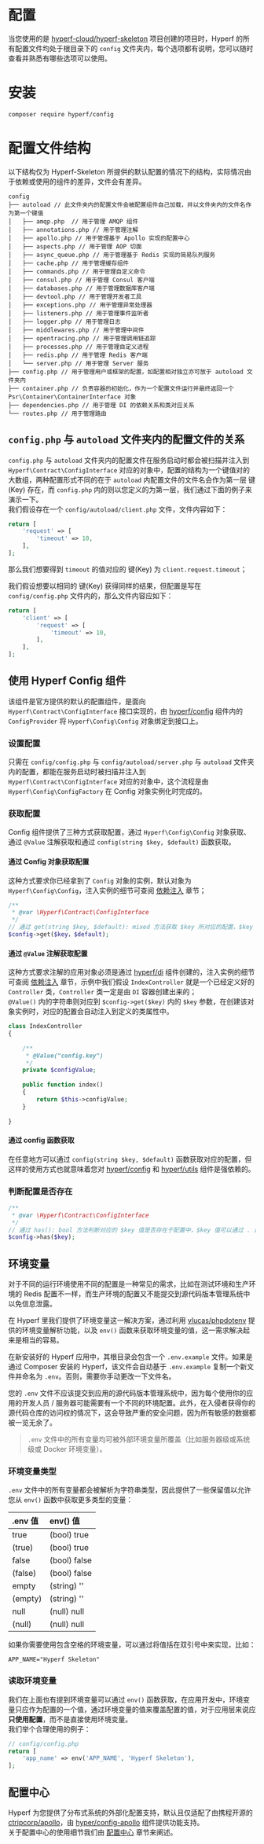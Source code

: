# 配置

当您使用的是 [hyperf-cloud/hyperf-skeleton](https://github.com/hyperf-cloud/hyperf-skeleton) 项目创建的项目时，Hyperf 的所有配置文件均处于根目录下的 `config` 文件夹内，每个选项都有说明，您可以随时查看并熟悉有哪些选项可以使用。

# 安装

```bash
composer require hyperf/config
```

# 配置文件结构

以下结构仅为 Hyperf-Skeleton 所提供的默认配置的情况下的结构，实际情况由于依赖或使用的组件的差异，文件会有差异。
```
config
├── autoload // 此文件夹内的配置文件会被配置组件自己加载，并以文件夹内的文件名作为第一个键值
│   ├── amqp.php  // 用于管理 AMQP 组件
│   ├── annotations.php // 用于管理注解
│   ├── apollo.php // 用于管理基于 Apollo 实现的配置中心
│   ├── aspects.php // 用于管理 AOP 切面
│   ├── async_queue.php // 用于管理基于 Redis 实现的简易队列服务
│   ├── cache.php // 用于管理缓存组件
│   ├── commands.php // 用于管理自定义命令
│   ├── consul.php // 用于管理 Consul 客户端
│   ├── databases.php // 用于管理数据库客户端
│   ├── devtool.php // 用于管理开发者工具
│   ├── exceptions.php // 用于管理异常处理器
│   ├── listeners.php // 用于管理事件监听者
│   ├── logger.php // 用于管理日志
│   ├── middlewares.php // 用于管理中间件
│   ├── opentracing.php // 用于管理调用链追踪
│   ├── processes.php // 用于管理自定义进程
│   ├── redis.php // 用于管理 Redis 客户端
│   └── server.php // 用于管理 Server 服务
├── config.php // 用于管理用户或框架的配置，如配置相对独立亦可放于 autoload 文件夹内
├── container.php // 负责容器的初始化，作为一个配置文件运行并最终返回一个 Psr\Container\ContainerInterface 对象
├── dependencies.php // 用于管理 DI 的依赖关系和类对应关系
└── routes.php // 用于管理路由
```

## `config.php` 与 `autoload` 文件夹内的配置文件的关系

`config.php` 与 `autoload` 文件夹内的配置文件在服务启动时都会被扫描并注入到 `Hyperf\Contract\ConfigInterface` 对应的对象中，配置的结构为一个键值对的大数组，两种配置形式不同的在于 `autoload`  内配置文件的文件名会作为第一层 键(Key) 存在，而 `config.php` 内的则以您定义的为第一层，我们通过下面的例子来演示一下。   
我们假设存在一个 `config/autoload/client.php` 文件，文件内容如下：
```php
return [
    'request' => [
        'timeout' => 10,
    ],
];
```
那么我们想要得到 `timeout` 的值对应的 键(Key) 为 `client.request.timeout`；   

我们假设想要以相同的 键(Key) 获得同样的结果，但配置是写在 `config/config.php` 文件内的，那么文件内容应如下：
```php
return [
    'client' => [
        'request' => [
            'timeout' => 10,
        ],
    ],
];
```

## 使用 Hyperf Config 组件

该组件是官方提供的默认的配置组件，是面向 `Hyperf\Contract\ConfigInterface` 接口实现的，由 [hyperf/config](https://github.com/hyperf-cloud/config) 组件内的 `ConfigProvider` 将 `Hyperf\Config\Config` 对象绑定到接口上。   

### 设置配置

只需在 `config/config.php` 与 `config/autoload/server.php` 与 `autoload` 文件夹内的配置，都能在服务启动时被扫描并注入到 `Hyperf\Contract\ConfigInterface` 对应的对象中，这个流程是由 `Hyperf\Config\ConfigFactory` 在 Config 对象实例化时完成的。

### 获取配置

Config 组件提供了三种方式获取配置，通过 `Hyperf\Config\Config` 对象获取、通过 `@Value` 注解获取和通过 `config(string $key, $default)` 函数获取。

#### 通过 Config 对象获取配置

这种方式要求你已经拿到了 `Config` 对象的实例，默认对象为 `Hyperf\Config\Config`，注入实例的细节可查阅 [依赖注入](zh/di.md) 章节；

```php
/**
 * @var \Hyperf\Contract\ConfigInterface
 */
// 通过 get(string $key, $default): mixed 方法获取 $key 所对应的配置，$key 值可以通过 . 连接符定位到下级数组，$default 则是当对应的值不存在时返回的默认值
$config->get($key，$default);
```

#### 通过 `@Value` 注解获取配置

这种方式要求注解的应用对象必须是通过 [hyperf/di](https://github.com/hyperf-cloud/di) 组件创建的，注入实例的细节可查阅 [依赖注入](zh/di.md) 章节，示例中我们假设 `IndexController` 就是一个已经定义好的 `Controller` 类，`Controller` 类一定是由 `DI` 容器创建出来的；   
`@Value()` 内的字符串则对应到 `$config->get($key)` 内的 `$key` 参数，在创建该对象实例时，对应的配置会自动注入到定义的类属性中。

```php
class IndexController
{
    
    /**
     * @Value("config.key")
     */
    private $configValue;
    
    public function index()
    {
        return $this->configValue;
    }
    
}
```

#### 通过 config 函数获取

在任意地方可以通过 `config(string $key, $default)` 函数获取对应的配置，但这样的使用方式也就意味着您对 [hyperf/config](https://github.com/hyperf-cloud/config) 和 [hyperf/utils](https://github.com/hyperf-cloud/utils) 组件是强依赖的。

### 判断配置是否存在

```php
/**
 * @var \Hyperf\Contract\ConfigInterface
 */
// 通过 has(): bool 方法判断对应的 $key 值是否存在于配置中，$key 值可以通过 . 连接符定位到下级数组
$config->has($key);
```

## 环境变量

对于不同的运行环境使用不同的配置是一种常见的需求，比如在测试环境和生产环境的 Redis 配置不一样，而生产环境的配置又不能提交到源代码版本管理系统中以免信息泄露。   

在 Hyperf 里我们提供了环境变量这一解决方案，通过利用 [vlucas/phpdotenv](https://github.com/vlucas/phpdotenv) 提供的环境变量解析功能，以及 `env()` 函数来获取环境变量的值，这一需求解决起来是相当的容易。   

在新安装好的 Hyperf 应用中，其根目录会包含一个 `.env.example` 文件。如果是通过 Composer 安装的 Hyperf，该文件会自动基于 `.env.example` 复制一个新文件并命名为 `.env`。否则，需要你手动更改一下文件名。   

您的 `.env` 文件不应该提交到应用的源代码版本管理系统中，因为每个使用你的应用的开发人员 / 服务器可能需要有一个不同的环境配置。此外，在入侵者获得你的源代码仓库的访问权的情况下，这会导致严重的安全问题，因为所有敏感的数据都被一览无余了。   

> `.env` 文件中的所有变量均可被外部环境变量所覆盖（比如服务器级或系统级或 Docker 环境变量）。

### 环境变量类型

`.env` 文件中的所有变量都会被解析为字符串类型，因此提供了一些保留值以允许您从 `env()` 函数中获取更多类型的变量：

| .env 值 | env() 值 |
| :------ | :----------- |
| true    | (bool) true  |
| (true)  | (bool) true  |
| false   | (bool) false |
| (false) | (bool) false |
| empty   | (string) ''  |
| (empty) | (string) ''  |
| null    | (null) null  |
| (null)  | (null) null  |

如果你需要使用包含空格的环境变量，可以通过将值括在双引号中来实现，比如：

```dotenv
APP_NAME="Hyperf Skeleton"
```

### 读取环境变量

我们在上面也有提到环境变量可以通过 `env()` 函数获取，在应用开发中，环境变量只应作为配置的一个值，通过环境变量的值来覆盖配置的值，对于应用层来说应 **只使用配置**，而不是直接使用环境变量。   
我们举个合理使用的例子：

```php
// config/config.php
return [
    'app_name' => env('APP_NAME', 'Hyperf Skeleton'),
];
```

## 配置中心

Hyperf 为您提供了分布式系统的外部化配置支持，默认且仅适配了由携程开源的 [ctripcorp/apollo](https://github.com/ctripcorp/apollo)，由 [hyper/config-apollo](https://github.com/hyperf-cloud/config-apollo) 组件提供功能支持。   
关于配置中心的使用细节我们由 [配置中心](zh/config-center.md) 章节来阐述。


